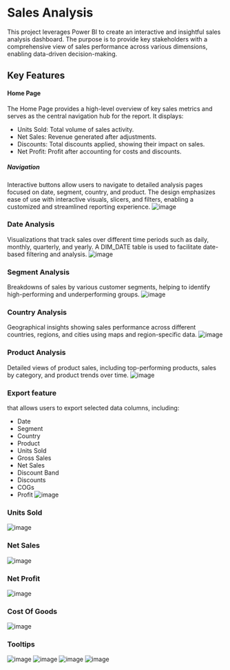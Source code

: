 
# Sales Analysis
This project leverages Power BI to create an interactive and insightful sales analysis dashboard. The purpose is to provide key stakeholders with a comprehensive view of sales performance across various dimensions, enabling data-driven decision-making.
## Key Features

#### Home Page

The Home Page provides a high-level overview of key sales metrics and serves as the central navigation hub for the report. It displays:

- Units Sold: Total volume of sales activity.
- Net Sales: Revenue generated after adjustments.
- Discounts: Total discounts applied, showing their impact on sales.
- Net Profit: Profit after accounting for costs and discounts.

##### Navigation
Interactive buttons allow users to navigate to detailed analysis pages focused on date, segment, country, and product. The design emphasizes ease of use with interactive visuals, slicers, and filters, enabling a customized and streamlined reporting experience.
![image](https://github.com/user-attachments/assets/0dd6131a-6640-4368-9091-f2cd52d76b91)
### Date Analysis
Visualizations that track sales over different time periods such as daily, monthly, quarterly, and yearly. A DIM_DATE table is used to facilitate date-based filtering and analysis.
![image](https://github.com/user-attachments/assets/6572861a-b214-464a-a3de-b6623cfaca08) 
### Segment Analysis
Breakdowns of sales by various customer segments, helping to identify high-performing and underperforming groups.
![image](https://github.com/user-attachments/assets/9a7b487e-c394-4fed-8449-0804b2e4e7e7)
### Country Analysis
Geographical insights showing sales performance across different countries, regions, and cities using maps and region-specific data.
![image](https://github.com/user-attachments/assets/50ced576-4661-4e51-9f08-15bd5418dae2)
### Product Analysis
Detailed views of product sales, including top-performing products, sales by category, and product trends over time.
![image](https://github.com/user-attachments/assets/53821676-16ab-41ce-b6e6-1d097dc5662c)
### Export feature 
that allows users to export selected data columns, including:

- Date
- Segment
- Country
- Product
- Units Sold
- Gross Sales
- Net Sales
- Discount Band
- Discounts
- COGs
- Profit
![image](https://github.com/user-attachments/assets/dc9fd39f-1d5f-4f74-b58e-f0cefc631336) 
 ### Units Sold
 ![image](https://github.com/user-attachments/assets/63dddc4c-69d7-4bf5-8145-3a1f9e07409e)
### Net Sales
![image](https://github.com/user-attachments/assets/a95c0f0e-1300-4187-ac26-dd707c6f8d7d)
### Net Profit
![image](https://github.com/user-attachments/assets/c21f3609-7e56-4d6c-8ed2-127b20ec50f5)
### Cost Of Goods
![image](https://github.com/user-attachments/assets/e5d395fb-109d-43d6-83a6-41d6753a7953)
### Tooltips
![image](https://github.com/user-attachments/assets/9a6655c2-4047-4135-8a74-fd25ec27d8c7)
![image](https://github.com/user-attachments/assets/91e17e5e-e65d-4b93-990b-57616d5c81b0)
![image](https://github.com/user-attachments/assets/8033fff2-853c-42df-8b41-769fa7421583)
![image](https://github.com/user-attachments/assets/c71dc548-7368-4685-85ad-ff7011d96f2c)
